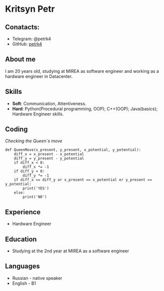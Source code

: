 # **Kritsyn Petr**

## Conatacts:

* Telegram: @petrk4
* GitHub: [petrk4](https://github.com/petrk4)

## About me

I am 20 years old, studying at MIREA as software engineer and working as a hardware engineer in Datacenter.

## Skills

* **Soft**: Communication, Attentiveness.
* **Hard**: Python(Procedural programming, OOP); C++(OOP); Java(basics); Hardware Engineer skills.

## Coding

*Checking the Queen`s move*
```
def QueenMove(x_present, y_present, x_potential, y_potential):
    diff_x = x_present - x_potential
    diff_y = y_present - y_potential
    if diff_x < 0:
        diff_x *= -1
    if diff_y < 0:
        diff_y *= -1
    if diff_x == diff_y or x_present == x_potential or y_present == y_potential:
        print('YES')
    else:
        print('NO')
```

## Experience 

* Hardware Engineer

## Education 

* Studying at the 2nd year at MIREA as a software engineer

## Languages

* Russian - native speaker
* English - B1